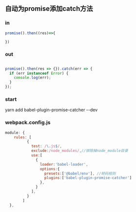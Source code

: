 ## 自动为promise添加catch方法

### in
```jsx harmony
promise().then((res)=>{

})

```
### out
```jsx harmony

promise().then(res => {}).catch(err => {
  if (err instanceof Error) {
    console.log(err);
  }
});
```

### start
yarn add babel-plugin-promise-catcher --dev
### webpack.config.js
```jsx harmony
module: {
    rules: [
          {
            test: /\.js$/,
            exclude:/node_modules/,//排除掉node_module目录
            use:[
              {
                loader:'babel-loader',
                options:{
                  presets:['@babel/env'], //转码规则
                  plugins:['babel-plugin-promise-catcher']
                },
              }
            ],
          }
        ]
  },
```
